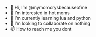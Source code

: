 - 👋 Hi, I’m @mymomcrysbecauseofme
- 👀 I’m interested in hot moms
- 🌱 I’m currently learning lua and python
- 💞️ I’m looking to collaborate on nothing
- 📫 How to reach me you dont

<!---
mymomcrysbecauseofme/mymomcrysbecauseofme is a ✨ special ✨ repository because its `README.md` (this file) appears on your GitHub profile.
You can click the Preview link to take a look at your changes.
--->
